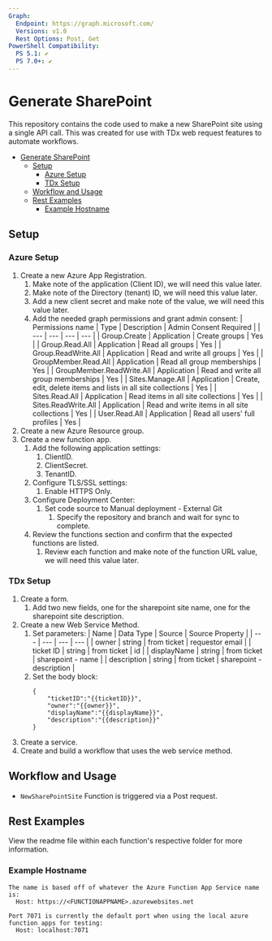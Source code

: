 ```yaml
---
Graph:
  Endpoint: https://graph.microsoft.com/
  Versions: v1.0
  Rest Options: Post, Get
PowerShell Compatibility:
  PS 5.1: ✔
  PS 7.0+: ✔
---
```


# Generate SharePoint

This repository contains the code used to make a new SharePoint site using a single API call. This was created for use with TDx web request features to automate workflows.

- [Generate SharePoint](#generate-sharepoint)
  - [Setup](#setup)
    - [Azure Setup](#azure-setup)
    - [TDx Setup](#tdx-setup)
  - [Workflow and Usage](#workflow-and-usage)
  - [Rest Examples](#rest-examples)
    - [Example Hostname](#example-hostname)

## Setup

### Azure Setup

1. Create a new Azure App Registration.
   1. Make note of the application (Client ID), we will need this value later.
   2. Make note of the Directory (tenant) ID, we will need this value later.
   3. Add a new client secret and make note of the value, we will need this value later.
   4. Add the needed graph permissions and grant admin consent:
      | Permissions name | Type | Description | Admin Consent Required |
      | --- | --- | --- | --- |
      | Group.Create | Application | Create groups | Yes |
      | Group.Read.All | Application | Read all groups | Yes |
      | Group.ReadWrite.All | Application | Read and write all groups | Yes |
      | GroupMember.Read.All | Application | Read all group memberships | Yes |
      | GroupMember.ReadWrite.All | Application | Read and write all group memberships | Yes |
      | Sites.Manage.All | Application | Create, edit, delete items and lists in all site collections | Yes |
      | Sites.Read.All | Application | Read items in all site collections | Yes |
      | Sites.ReadWrite.All | Application | Read and write items in all site collections | Yes |
      | User.Read.All | Application | Read all users' full profiles | Yes |
2. Create a new Azure Resource group.
3. Create a new function app.
   1. Add the following application settings:
      1. ClientID.
      2. ClientSecret.
      3. TenantID.
   2. Configure TLS/SSL settings:
      1. Enable HTTPS Only.
   3. Configure Deployment Center:
      1. Set code source to Manual deployment - External Git
         1. Specify the repository and branch and wait for sync to complete.
   4. Review the functions section and confirm that the expected functions are listed.
      1. Review each function and make note of the function URL value, we will need this value later.

### TDx Setup

1. Create a form.
   1. Add two new fields, one for the sharepoint site name, one for the sharepoint site description.
2. Create a new Web Service Method.
   1. Set parameters:
      | Name | Data Type | Source | Source Property |
      | --- | --- | --- | --- |
      | owner | string | from ticket | requestor email |
      | ticket ID | string | from ticket | id |
      | displayName | string | from ticket | sharepoint - name |
      | description | string | from ticket | sharepoint - description |
   2. Set the body block:
      ```BodyBlock
      {
          "ticketID":"{{ticketID}}",
          "owner":"{{owner}}",
          "displayName":"{{displayName}}",
          "description":"{{description}}"
      }
      ```
3. Create a service.
4. Create and build a workflow that uses the web service method.

## Workflow and Usage

- `NewSharePointSite` Function is triggered via a Post request.

## Rest Examples

View the readme file within each function's respective folder for more information.

### Example Hostname

```text
The name is based off of whatever the Azure Function App Service name is:
  Host: https://<FUNCTIONAPPNAME>.azurewebsites.net

Port 7071 is currently the default port when using the local azure function apps for testing:
  Host: localhost:7071

```
